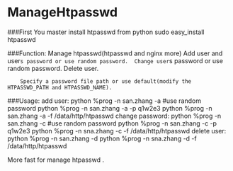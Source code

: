 ManageHtpasswd
==============

###First 
		You master install htpasswd from python
		sudo easy_install htpasswd

###Function:
		Manage htpasswd(htpasswd and nginx more)
		Add user and user`s password or use random password. 
		Change user`s password or use random password.
		Delete user.

		Specify a password file path or use default(modify the HTPASSWD_PATH and HTPASSWD_NAME).

###Usage:
    	add user:
        	python %prog -n san.zhang -a  #use random password
      	  	python %prog -n san.zhang -a -p q1w2e3
      	  	python %prog -n san.zhang -a -f /data/http/htpasswd
   		change password:
        	python %prog -n san.zhang -c  #use random password
        	python %prog -n san.zhang -c -p q1w2e3
        	python %prog -n sna.zhang -c -f /data/http/htpasswd
    	delete user:
        	python %prog -n san.zhang -d
        	python %prog -n sna.zhang -d -f /data/http/htpasswd

More fast for manage htpasswd .
